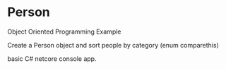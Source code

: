# Person
Object Oriented Programming Example


Create a Person object and sort people by category (enum comparethis)

basic C# netcore console app.
